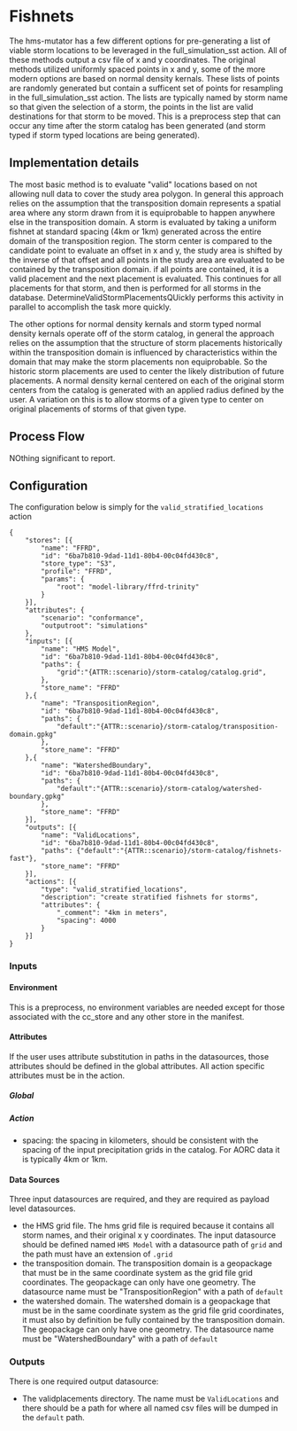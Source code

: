 # Fishnets
The hms-mutator has a few different options for pre-generating a list of viable storm locations to be leveraged in the full_simulation_sst action.
All of these methods output a csv file of x and y coordinates. The original methods utilized uniformly spaced points in x and y, some of the more modern options are based on normal density kernals.  These lists of points are randomly generated but contain a sufficent set of points for resampling in the full_simulation_sst action. The lists are typically named by storm name so that given the selection of a storm, the points in the list are valid destinations for that storm to be moved. This is a preprocess step that can occur any time after the storm catalog has been generated (and storm typed if storm typed locations are being generated).

## Implementation details
The most basic method is to evaluate "valid" locations based on not allowing null data to cover the study area polygon. In general this approach relies on the assumption that the transposition domain represents a spatial area where any storm drawn from it is equiprobable to happen anywhere else in the transposition domain. A storm is evaluated by taking a uniform fishnet at standard spacing (4km or 1km) generated across the entire domain of the transposition region. The storm center is compared to the candidate point to evaluate an offset in x and y, the study area is shifted by the inverse of that offset and all points in the study area are evaluated to be contained by the transposition domain. if all points are contained, it is a valid placement and the next placement is evaluated. This continues for all placements for that storm, and then is performed for all storms in the database. DetermineValidStormPlacementsQUickly performs this activity in parallel to accomplish the task more quickly. 

The other options for normal density kernals and storm typed normal density kernals operate off of the storm catalog, in general the approach relies on the assumption that the structure of storm placements historically within the transposition domain is influenced by characteristics within the domain that may make the storm placements non equiprobable. So the historic storm placements are used to center the likely distribution of future placements. A normal density kernal centered on each of the original storm centers from the catalog is generated with an applied radius defined by the user. A variation on this is to allow storms of a given type to center on original placements of storms of that given type. 

## Process Flow
NOthing significant to report.

## Configuration
The configuration below is simply for the `valid_stratified_locations` action
```
{
	"stores": [{
		"name": "FFRD",
		"id": "6ba7b810-9dad-11d1-80b4-00c04fd430c8",
		"store_type": "S3",
		"profile": "FFRD",
		"params": {
			"root": "model-library/ffrd-trinity"
		}
	}],
	"attributes": {
		"scenario": "conformance",
		"outputroot": "simulations"
	},
	"inputs": [{
		"name": "HMS Model",
		"id": "6ba7b810-9dad-11d1-80b4-00c04fd430c8",
		"paths": {
			"grid":"{ATTR::scenario}/storm-catalog/catalog.grid",
		},
		"store_name": "FFRD"
	},{
		"name": "TranspositionRegion",
		"id": "6ba7b810-9dad-11d1-80b4-00c04fd430c8",
		"paths": {
			"default":"{ATTR::scenario}/storm-catalog/transposition-domain.gpkg"
		},
		"store_name": "FFRD"
	},{
		"name": "WatershedBoundary",
		"id": "6ba7b810-9dad-11d1-80b4-00c04fd430c8",
		"paths": {
			"default":"{ATTR::scenario}/storm-catalog/watershed-boundary.gpkg"
		},
		"store_name": "FFRD"
	}],
	"outputs": [{
		"name": "ValidLocations",
		"id": "6ba7b810-9dad-11d1-80b4-00c04fd430c8",
		"paths": {"default":"{ATTR::scenario}/storm-catalog/fishnets-fast"},
		"store_name": "FFRD"
	}],
	"actions": [{
		"type": "valid_stratified_locations",
		"description": "create stratified fishnets for storms",
		"attributes": {
			"_comment": "4km in meters",
			"spacing": 4000
		}
	}]
}
```

### Inputs

#### Environment
This is a preprocess, no environment variables are needed except for those associated with the cc_store and any other store in the manifest.
#### Attributes
If the user uses attribute substitution in paths in the datasources, those attributes should be defined in the global attributes. All action specific attributes must be in the action.
##### Global

##### Action
- spacing: the spacing in kilometers, should be consistent with the spacing of the input precipitation grids in the catalog. For AORC data it is typically 4km or 1km.
#### Data Sources
Three input datasources are required, and they are required as payload level datasources.
- the HMS grid file. The hms grid file is required because it contains all storm names, and their original x y coordinates. The input datasource should be defined named `HMS Model` with a datasource path of `grid` and the path must have an extension of `.grid`
- the transposition domain. The transposition domain is a geopackage that must be in the same coordinate system as the grid file grid coordinates. The geopackage can only have one geometry. The datasource name must be "TranspositionRegion" with a path of `default`
- the watershed domain. The watershed domain is a geopackage that must be in the same coordinate system as the grid file grid coordinates, it must also by definition be fully contained by the transposition domain. The geopackage can only have one geometry. The datasource name must be "WatershedBoundary" with a path of `default`
### Outputs
There is one required output datasource:
- The validplacements directory. The name must be `ValidLocations` and there should be a path for where all named csv files will be dumped in the `default` path.
